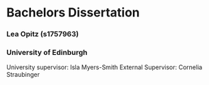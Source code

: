 # Bachelors Dissertation 

### Lea Opitz (s1757963)
### University of Edinburgh

University supervisor: Isla Myers-Smith
External Supervisor: Cornelia Straubinger
